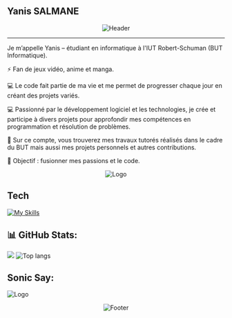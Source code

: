## Yanis SALMANE
<div align="center">

![Header](https://capsule-render.vercel.app/api?type=waving&color=gradient&customColorList=12&height=200&section=header&text=Yanis%20SALMANE&fontSize=40&fontColor=fff&animation=fadeIn&fontAlignY=35&desc=🌌Bienvenue🌌%20&descAlignY=55&descSize=18)

</div>

---

Je m’appelle Yanis – étudiant en informatique à l'IUT Robert-Schuman (BUT Informatique).

⚡ Fan de jeux vidéo, anime et manga.

💻 Le code fait partie de ma vie et me permet de progresser chaque jour en créant des projets variés.

💻 Passionné par le développement logiciel et les technologies, je crée et participe à divers projets pour approfondir mes compétences en programmation  et résolution de problèmes.

📂 Sur ce compte, vous trouverez mes travaux tutorés réalisés dans le cadre du BUT mais aussi mes projets personnels et autres contributions.



🚀 Objectif : fusionner mes passions et le code.

<div align="center">

![Logo](https://media1.tenor.com/m/p7fUsxYSJrcAAAAC/sonic-sonic-the-hedgehog.gif) 

</div>

## Tech

[![My Skills](https://skillicons.dev/icons?i=bash,c,cs,godot,java,js,php,dotnet,lua,html,css,git,github,gitlab,robloxstudio,sqlite,vim,vscode,visualstudio,discord,&perline=10)](https://skillicons.dev)


## 📊 GitHub Stats:

![](https://github-contributor-stats.vercel.app/api?username=salmaneyanis&limit=10&theme=dark&combine_all_yearly_contributions=true)
<img alt="Top langs" src="https://github-readme-stats.vercel.app/api/top-langs/?username=salmaneyanis&layout=compact&&langs_count=6"/>



## Sonic Say:

![Logo](https://i.pinimg.com/736x/55/9a/c6/559ac63453798002e3a4d8127850fd30.jpg)

<div align="center">

![Footer](https://capsule-render.vercel.app/api?type=waving&color=gradient&customColorList=12&height=100&section=footer)

</div>

